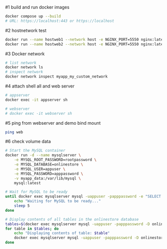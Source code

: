 
#1 build and run docker images 
```bash
docker compose up --build
# URL: https://localhost:443 or https://localhost
```
#2 hostnetwork test

```bash
docker run --name hostweb1 --network host -e NGINX_PORT=5550 nginx:latest
docker run --name hostweb2 --network host -e NGINX_PORT=5550 nginx:latest

```
#3 Docker network
```bash
# list network
docker network ls
# inspect network
docker network inspect myapp_my_custom_network
```
#4 attach shell all and web server
```bash
# appserver
docker exec -it appserver sh

# webserver
# docker exec -it webserver sh

```

#5 ping from webserver and demo bind mount
```bash
ping web
```

#6 check volume data 
```bash
# Start the MySQL container
docker run -d --name mysqlserver \
    -e MYSQL_ROOT_PASSWORD=rootpassword \
    -e MYSQL_DATABASE=onlinestore \
    -e MYSQL_USER=appuser \
    -e MYSQL_PASSWORD=apppassword \
    -v myapp_data:/var/lib/mysql \
    mysql:latest

# Wait for MySQL to be ready
until docker exec mysqlserver mysql -uappuser -papppassword -e "SELECT 1" onlinestore &> /dev/null; do
    echo "Waiting for MySQL to be ready..."
    sleep 5
done

# Display contents of all tables in the onlinestore database
tables=$(docker exec mysqlserver mysql -uappuser -papppassword -D onlinestore -e "SHOW TABLES;" | tail -n +2)
for table in $tables; do
    echo "Displaying contents of table: $table"
    docker exec mysqlserver mysql -uappuser -papppassword -D onlinestore -e "SELECT * FROM \`$table\`;"
done

